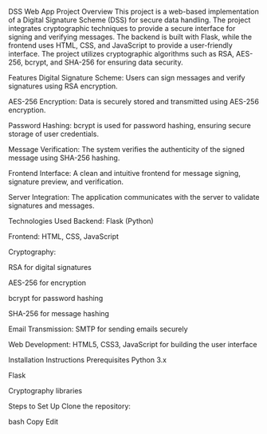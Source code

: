 DSS Web App Project
Overview
This project is a web-based implementation of a Digital Signature Scheme (DSS) for secure data handling. The project integrates cryptographic techniques to provide a secure interface for signing and verifying messages. The backend is built with Flask, while the frontend uses HTML, CSS, and JavaScript to provide a user-friendly interface. The project utilizes cryptographic algorithms such as RSA, AES-256, bcrypt, and SHA-256 for ensuring data security.

Features
Digital Signature Scheme: Users can sign messages and verify signatures using RSA encryption.

AES-256 Encryption: Data is securely stored and transmitted using AES-256 encryption.

Password Hashing: bcrypt is used for password hashing, ensuring secure storage of user credentials.

Message Verification: The system verifies the authenticity of the signed message using SHA-256 hashing.

Frontend Interface: A clean and intuitive frontend for message signing, signature preview, and verification.

Server Integration: The application communicates with the server to validate signatures and messages.

Technologies Used
Backend: Flask (Python)

Frontend: HTML, CSS, JavaScript

Cryptography:

RSA for digital signatures

AES-256 for encryption

bcrypt for password hashing

SHA-256 for message hashing

Email Transmission: SMTP for sending emails securely

Web Development: HTML5, CSS3, JavaScript for building the user interface

Installation Instructions
Prerequisites
Python 3.x

Flask

Cryptography libraries

Steps to Set Up
Clone the repository:

bash
Copy
Edit
